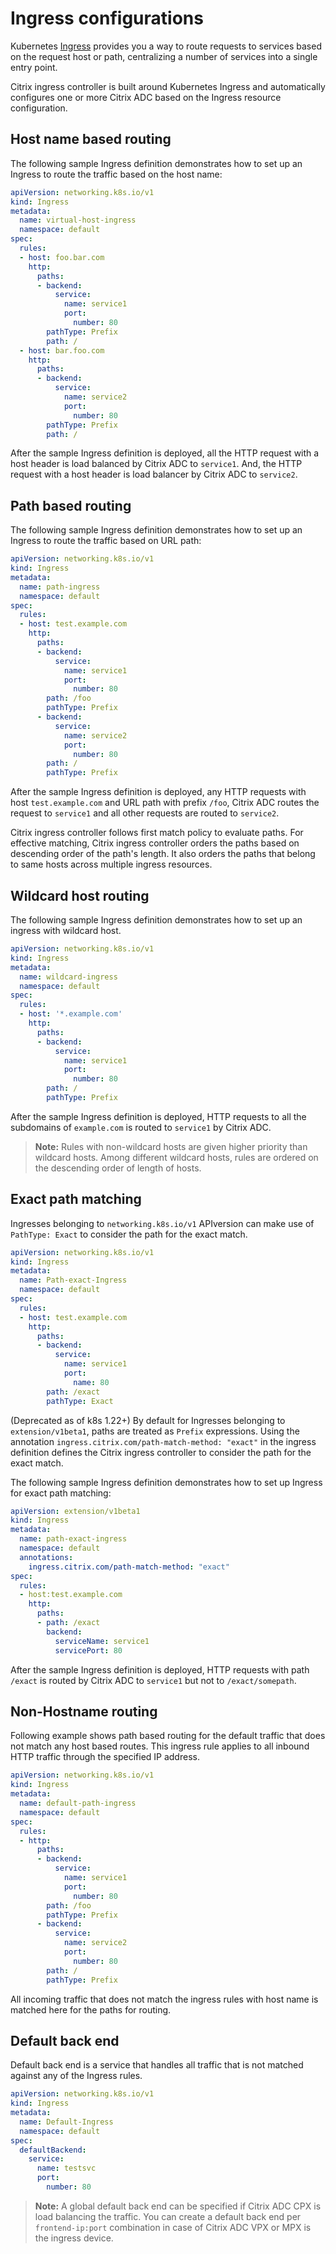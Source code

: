 # Ingress configurations

Kubernetes [Ingress](https://kubernetes.io/docs/concepts/services-networking/ingress/) provides you a way to route requests to services based on the request host or path, centralizing a number of services into a single entry point.

Citrix ingress controller is built around Kubernetes Ingress and automatically configures one or more Citrix ADC based on the Ingress resource configuration.

## Host name based routing

The following sample Ingress definition demonstrates how to set up an Ingress to route the traffic based on the host name:

```yml
apiVersion: networking.k8s.io/v1
kind: Ingress
metadata:
  name: virtual-host-ingress
  namespace: default
spec:
  rules:
  - host: foo.bar.com
    http:
      paths:
      - backend:
          service:
            name: service1
            port:
              number: 80
        pathType: Prefix
        path: /
  - host: bar.foo.com
    http:
      paths:
      - backend:
          service:
            name: service2
            port:
              number: 80
        pathType: Prefix
        path: /
```

After the sample Ingress definition is deployed, all the HTTP request with a host header is load balanced by Citrix ADC to `service1`. And, the HTTP request with a host header is load balancer by Citrix ADC to `service2`.

## Path based routing

The following sample Ingress definition demonstrates how to set up an Ingress to route the traffic based on URL path:

```yml
apiVersion: networking.k8s.io/v1
kind: Ingress
metadata:
  name: path-ingress
  namespace: default
spec:
  rules:
  - host: test.example.com
    http:
      paths:
      - backend:
          service:
            name: service1
            port:
              number: 80
        path: /foo
        pathType: Prefix
      - backend:
          service:
            name: service2
            port:
              number: 80
        path: /
        pathType: Prefix
```

After the sample Ingress definition is deployed, any HTTP requests with host `test.example.com` and URL path with prefix `/foo`, Citrix ADC routes the request to `service1` and all other requests are routed to `service2`.

Citrix ingress controller follows first match policy to evaluate paths. For effective matching, Citrix ingress controller orders the paths based on descending order of the path's length. It also orders the paths that belong to same hosts across multiple ingress resources.

## Wildcard host routing

The following sample Ingress definition demonstrates how to set up an ingress with wildcard host.

```yml
apiVersion: networking.k8s.io/v1
kind: Ingress
metadata:
  name: wildcard-ingress
  namespace: default
spec:
  rules:
  - host: '*.example.com'
    http:
      paths:
      - backend:
          service:
            name: service1
            port:
              number: 80
        path: /
        pathType: Prefix
```

After the sample Ingress definition is deployed, HTTP requests to all the subdomains of `example.com` is routed to `service1` by Citrix ADC.

>**Note:**
> Rules with non-wildcard hosts are given higher priority than wildcard hosts. Among different wildcard hosts, rules are ordered on the descending order of length of hosts.

## Exact path matching

Ingresses belonging to `networking.k8s.io/v1` APIversion can make use of `PathType: Exact` to consider the path for the exact match. 

```yml
apiVersion: networking.k8s.io/v1
kind: Ingress
metadata:
  name: Path-exact-Ingress
  namespace: default
spec:
  rules:
  - host: test.example.com
    http:
      paths:
      - backend:
          service:
            name: service1
            port:
              name: 80
        path: /exact
        pathType: Exact
```

(Deprecated as of k8s 1.22+) By default for Ingresses belonging to `extension/v1beta1`, paths are treated as `Prefix` expressions. Using the annotation `ingress.citrix.com/path-match-method: "exact"` in the ingress definition defines the Citrix ingress controller to consider the path for the exact match.

The following sample Ingress definition demonstrates how to set up Ingress for exact path matching:

```yml
apiVersion: extension/v1beta1
kind: Ingress
metadata:
  name: path-exact-ingress
  namespace: default
  annotations:
    ingress.citrix.com/path-match-method: "exact"
spec:
  rules:
  - host:test.example.com
    http:
      paths:
      - path: /exact
        backend:
          serviceName: service1
          servicePort: 80
```

After the sample Ingress definition is deployed, HTTP requests with path `/exact` is routed by Citrix ADC to `service1` but not to `/exact/somepath`.

## Non-Hostname routing

Following example shows path based routing for the default traffic that does not match any host based routes. This ingress rule applies to all inbound HTTP traffic through the specified IP address.

```yml
apiVersion: networking.k8s.io/v1
kind: Ingress
metadata:
  name: default-path-ingress
  namespace: default
spec:
  rules:
  - http:
      paths:
      - backend:
          service:
            name: service1
            port:
              number: 80
        path: /foo
        pathType: Prefix
      - backend:
          service:
            name: service2
            port:
              number: 80
        path: /
        pathType: Prefix
```

All incoming traffic that does not match the ingress rules with host name is matched here for the paths for routing.

## Default back end

Default back end is a service that handles all traffic that is not matched against any of the Ingress rules.

```yml
apiVersion: networking.k8s.io/v1
kind: Ingress
metadata:
  name: Default-Ingress
  namespace: default
spec:
  defaultBackend:
    service:
      name: testsvc
      port:
        number: 80

```

>**Note:**
> A global default back end can be specified if Citrix ADC CPX is load balancing the traffic. You can create a default back end per `frontend-ip:port` combination in case of Citrix ADC VPX or MPX is the ingress device.

